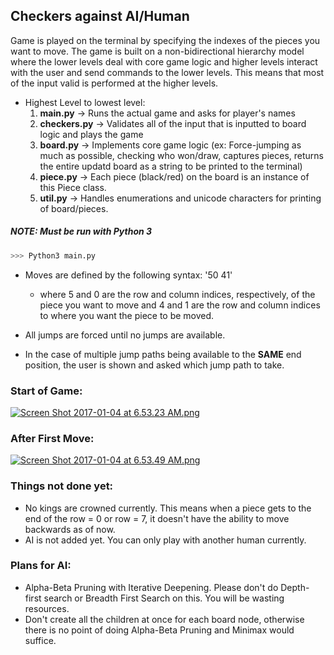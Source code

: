 ## Checkers against AI/Human

Game is played on the terminal by specifying the indexes of the pieces you want to move. The game is built on a non-bidirectional hierarchy model where the lower levels deal with core game logic and higher levels interact with the user and send commands to the lower levels. This means that most of the input valid is performed at the higher levels. 

* Highest Level to lowest level:
	1. **main.py** -> Runs the actual game and asks for player's names
	2. **checkers.py** -> Validates all of the input that is inputted to board logic and plays the game
	3. **board.py** -> Implements core game logic (ex: Force-jumping as much as possible, checking who won/draw,
			captures pieces, returns the entire updatd board as a string to be printed to the terminal)
	4. **piece.py** -> Each piece (black/red) on the board is an instance of this Piece class. 
	5. **util.py** -> Handles enumerations and unicode characters for printing of board/pieces.

##### NOTE: Must be run with Python 3

```Python
>>> Python3 main.py
```

* Moves are defined by the following syntax: '50 41' 
	* where 5 and 0 are the row and column indices, respectively, of the piece you want to move and 4 and 1 are the row and column indices to where you want the piece to be moved.

* All jumps are forced until no jumps are available.
* In the case of multiple jump paths being available to the **SAME** end position, the user is shown and asked which jump path to take. 

### Start of Game:

[![Screen Shot 2017-01-04 at 6.53.23 AM.png](https://s23.postimg.org/spu38nnhn/Screen_Shot_2017_01_04_at_6_53_23_AM.png)](https://postimg.org/image/dtvk12c2v/)

### After First Move:

[![Screen Shot 2017-01-04 at 6.53.49 AM.png](https://s27.postimg.org/49m6j5mhv/Screen_Shot_2017_01_04_at_6_53_49_AM.png)](https://postimg.org/image/5onr7vnkv/)

### Things not done yet:
* No kings are crowned currently. This means when a piece gets to the end of the row = 0 or row = 7, it doesn't have the ability to move backwards as of now.
* AI is not added yet. You can only play with another human currently.

### Plans for AI:
* Alpha-Beta Pruning with Iterative Deepening. Please don't do Depth-first search or Breadth First Search on this. You will be wasting resources. 
* Don't create all the children at once for each board node, otherwise there is no point of doing Alpha-Beta Pruning and Minimax would suffice. 
